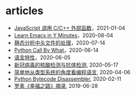 # articles

- [JavaScript 调用 C/C++ 外部函数](2020/20210104-JavaScript调用C-C++外部函数.md)，2021-01-04
- [Learn Emacs in Y Minutes](2020/20200629-LearnEmacs.md)，2020-08-04
- [静态分析中头文件的处理](2020/20200714-HandleHeadersForStaticAnalysis.md)，2020-07-14
- [Python Call By What](2020/20200614-PythonCallByWhat.md)，2020-06-14
- [语言特性](2020/20200605-语言特性.md)，2020-06-05
- [新冠病毒的核酸检测与抗体检测](2020/20200517-新冠病毒的核酸检测与抗体检测.md), 2020-05-17
- [简单地从类型系统的角度看编程语言](2020/20200406-简单地从类型系统的角度看编程语言.md), 2020-04-06
- [Python Bytecode Disassembler](2020/20200211-PythonBytecodeDisassembler.md), 2020-02-11
- [罗素《幸福之路》摘录](2019/20190628-罗素《幸福之路》摘录.md), 2019-06-28
